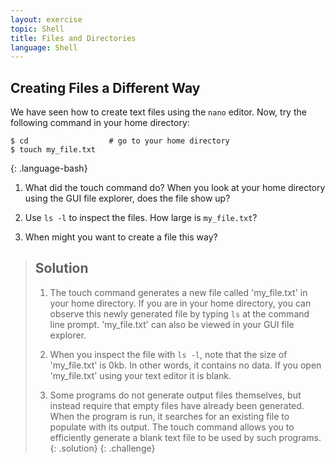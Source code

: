 ```yaml
---
layout: exercise
topic: Shell
title: Files and Directories 
language: Shell
---
```


## Creating Files a Different Way

  We have seen how to create text files using the `nano` editor.
  Now, try the following command in your home directory:
 
  ~~~
  $ cd                  # go to your home directory
  $ touch my_file.txt
  ~~~
  {: .language-bash}
 
  1.  What did the touch command do?
      When you look at your home directory using the GUI file explorer,
      does the file show up?
 
  2.  Use `ls -l` to inspect the files.  How large is `my_file.txt`?
 
  3.  When might you want to create a file this way?
 
  > ## Solution
  > 1.  The touch command generates a new file called 'my_file.txt' in
  >     your home directory.  If you are in your home directory, you
  >     can observe this newly generated file by typing `ls` at the 
  >     command line prompt.  'my_file.txt' can also be viewed in your
  >     GUI file explorer.
  >
  > 2.  When you inspect the file with `ls -l`, note that the size of
  >     'my_file.txt' is 0kb.  In other words, it contains no data.
  >     If you open 'my_file.txt' using your text editor it is blank.
  >
  > 3.  Some programs do not generate output files themselves, but
  >     instead require that empty files have already been generated.
  >     When the program is run, it searches for an existing file to
  >     populate with its output.  The touch command allows you to
  >     efficiently generate a blank text file to be used by such
  >     programs.
  {: .solution}
{: .challenge}



